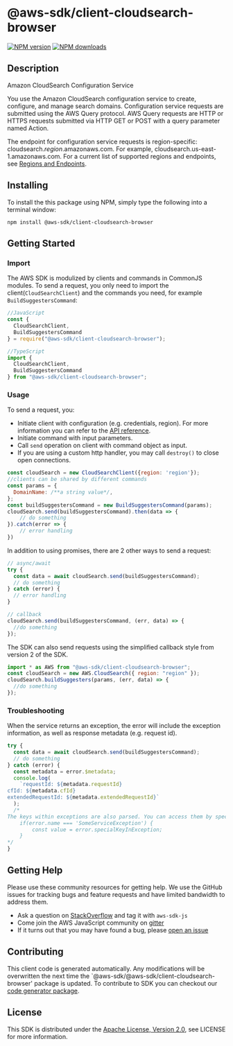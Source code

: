 # @aws-sdk/client-cloudsearch-browser

[![NPM version](https://img.shields.io/npm/v/@aws-sdk/client-cloudsearch-browser/preview.svg)](https://www.npmjs.com/package/@aws-sdk/client-cloudsearch-browser)
[![NPM downloads](https://img.shields.io/npm/dm/@aws-sdk/client-cloudsearch-browser.svg)](https://www.npmjs.com/package/@aws-sdk/client-cloudsearch-browser)

## Description

<fullname>Amazon CloudSearch Configuration Service</fullname> <p>You use the Amazon CloudSearch configuration service to create, configure, and manage search domains. Configuration service requests are submitted using the AWS Query protocol. AWS Query requests are HTTP or HTTPS requests submitted via HTTP GET or POST with a query parameter named Action.</p> <p>The endpoint for configuration service requests is region-specific: cloudsearch.<i>region</i>.amazonaws.com. For example, cloudsearch.us-east-1.amazonaws.com. For a current list of supported regions and endpoints, see <a href="http://docs.aws.amazon.com/general/latest/gr/rande.html#cloudsearch_region" target="_blank">Regions and Endpoints</a>.</p>

## Installing

To install the this package using NPM, simply type the following into a terminal window:

```
npm install @aws-sdk/client-cloudsearch-browser
```

## Getting Started

### Import

The AWS SDK is modulized by clients and commands in CommonJS modules. To send a request, you only need to import the client(`CloudSearchClient`) and the commands you need, for example `BuildSuggestersCommand`:

```javascript
//JavaScript
const {
  CloudSearchClient,
  BuildSuggestersCommand
} = require("@aws-sdk/client-cloudsearch-browser");
```

```javascript
//TypeScript
import {
  CloudSearchClient,
  BuildSuggestersCommand
} from "@aws-sdk/client-cloudsearch-browser";
```

### Usage

To send a request, you:

- Initiate client with configuration (e.g. credentials, region). For more information you can refer to the [API reference][].
- Initiate command with input parameters.
- Call `send` operation on client with command object as input.
- If you are using a custom http handler, you may call `destroy()` to close open connections.

```javascript
const cloudSearch = new CloudSearchClient({region: 'region'});
//clients can be shared by different commands
const params = {
  DomainName: /**a string value*/,
};
const buildSuggestersCommand = new BuildSuggestersCommand(params);
cloudSearch.send(buildSuggestersCommand).then(data => {
    // do something
}).catch(error => {
    // error handling
})
```

In addition to using promises, there are 2 other ways to send a request:

```javascript
// async/await
try {
  const data = await cloudSearch.send(buildSuggestersCommand);
  // do something
} catch (error) {
  // error handling
}
```

```javascript
// callback
cloudSearch.send(buildSuggestersCommand, (err, data) => {
  //do something
});
```

The SDK can also send requests using the simplified callback style from version 2 of the SDK.

```javascript
import * as AWS from "@aws-sdk/client-cloudsearch-browser";
const cloudSearch = new AWS.CloudSearch({ region: "region" });
cloudSearch.buildSuggesters(params, (err, data) => {
  //do something
});
```

### Troubleshooting

When the service returns an exception, the error will include the exception information, as well as response metadata (e.g. request id).

```javascript
try {
  const data = await cloudSearch.send(buildSuggestersCommand);
  // do something
} catch (error) {
  const metadata = error.$metadata;
  console.log(
    `requestId: ${metadata.requestId}
cfId: ${metadata.cfId}
extendedRequestId: ${metadata.extendedRequestId}`
  );
  /*
The keys within exceptions are also parsed. You can access them by specifying exception names:
    if(error.name === 'SomeServiceException') {
        const value = error.specialKeyInException;
    }
*/
}
```

## Getting Help

Please use these community resources for getting help. We use the GitHub issues for tracking bugs and feature requests and have limited bandwidth to address them.

- Ask a question on [StackOverflow](https://stackoverflow.com/questions/tagged/aws-sdk-js) and tag it with `aws-sdk-js`
- Come join the AWS JavaScript community on [gitter](https://gitter.im/aws/aws-sdk-js-v3)
- If it turns out that you may have found a bug, please [open an issue](https://github.com/aws/aws-sdk-js-v3/issues)

## Contributing

This client code is generated automatically. Any modifications will be overwritten the next time the `@aws-sdk/@aws-sdk/client-cloudsearch-browser' package is updated. To contribute to SDK you can checkout our [code generator package][].

## License

This SDK is distributed under the
[Apache License, Version 2.0](http://www.apache.org/licenses/LICENSE-2.0),
see LICENSE for more information.

[code generator package]: https://github.com/aws/aws-sdk-js-v3/tree/master/packages/service-types-generator
[api reference]: https://docs.aws.amazon.com/AWSJavaScriptSDK/latest/
